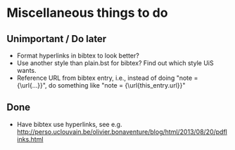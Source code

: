 Miscellaneous things to do
==========================

Unimportant / Do later
----------------------

  * Format hyperlinks in bibtex to look better?
  * Use another style than plain.bst for bibtex? Find out which style UiS wants.
  * Reference URL from bibtex entry, i.e., instead of
    doing "note = {\url{...}}", do something like "note = {\url{this_entry.url}}"

Done
----

  * Have bibtex use hyperlinks, see e.g.
    http://perso.uclouvain.be/olivier.bonaventure/blog/html/2013/08/20/pdflinks.html
